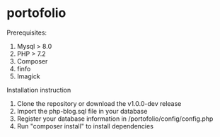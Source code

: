 # portofolio

Prerequisites:
1. Mysql > 8.0
2. PHP > 7.2
3. Composer
4. finfo
5. Imagick

Installation instruction
1. Clone the repository or download the v1.0.0-dev release
2. Import the php-blog.sql file in your database
3. Register your database information in /portofolio/config/config.php
4. Run "composer install" to install dependencies
